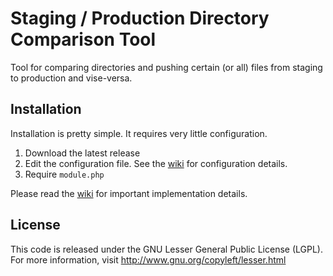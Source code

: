 # Staging / Production Directory Comparison Tool

Tool for comparing directories and pushing certain (or all) files from staging to production and vise-versa.

## Installation

Installation is pretty simple. It requires very little configuration.

1. Download the latest release
2. Edit the configuration file. See the <a href="https://github.com/edonnel/staging-directory-comparison/wiki#configuration">wiki</a> 
   for configuration details.
3. Require `module.php`

Please read the <a href="https://github.com/edonnel/staging-directory-comparison/wiki">wiki</a> for important 
implementation details.

## License

This code is released under the GNU Lesser General Public License (LGPL). For more information, visit http://www.gnu.org/copyleft/lesser.html